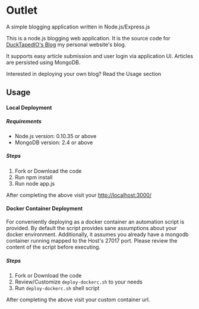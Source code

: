 Outlet
=====
A simple blogging application written in Node.js/Express.js

This is a node.js  blogging web application. It is the source code for [DuckTapedIO's Blog](http://blog.ducktaped.io) 
my personal website's blog.

It supports easy article submission and user login via application UI. Articles are persisted using MongoDB.  

Interested in deploying your own blog?
Read the Usage section

Usage
-----

#### Local Deployment

##### Requirements
  - Node.js version: 0.10.35 or above
  - MongoDB version: 2.4 or above

##### Steps
  1. Fork or Download the code
  2. Run npm install
  3. Run node app.js

  After completing the above visit your [http://localhost:3000/](http://localhost:3000/)
  
#### Docker Container Deployment
For conveniently deploying as a docker container an automation script is provided. By default
the script provides sane assumptions about your docker environment. Additionally, it assumes you already have a mongodb container 
running mapped to the Host's 27017 port. Please review the content of the script before executing.

##### Steps
  1. Fork or Download the code 
  2. Review/Customize ```deploy-dockerc.sh``` to your needs
  3. Run ```deploy-dockerc.sh``` shell script
  
  After completing the above visit your custom container url.
